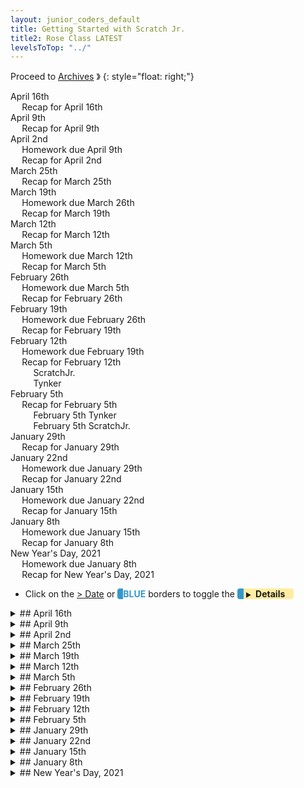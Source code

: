 ```yaml
---
layout: junior_coders_default
title: Getting Started with Scratch Jr.
title2: Rose Class LATEST
levelsToTop: "../"
---
```



Proceed to [Archives](./RoseClassNotesArchived.html) 》 
{: style="float: right;"}
<br clear="both">

<div id="toc">

* [April 16th](#april-16th)
  * [Recap for April 16th](#recap-for-april-16th)
* [April 9th](#april-9th)
  * [Recap for April 9th](#recap-for-april-9th)
* [April 2nd](#april-2nd)
  * [Homework due April 9th](#homework-due-april-9th)
  * [Recap for April 2nd](#recap-for-april-2nd)
* [March 25th](#march-25th)
  * [Recap for March 25th](#recap-for-march-25th)
* [March 19th](#march-19th)
  * [Homework due March 26th](#homework-due-march-26th)
  * [Recap for March 19th](#recap-for-march-19th)
* [March 12th](#march-12th)
  * [Recap for March 12th](#recap-for-march-12th)
* [March 5th](#march-5th)
  * [Homework due March 12th](#homework-due-march-12th)
  * [Recap for March 5th](#recap-for-march-5th)
* [February 26th](#february-26th)
  * [Homework due March 5th](#homework-due-march-5th)
  * [Recap for February 26th](#recap-for-february-26th)
* [February 19th](#february-19th)
  * [Homework due February 26th](#homework-due-february-26th)
  * [Recap for February 19th](#recap-for-february-19th)
* [February 12th](#february-12th)
  * [Homework due February 19th](#homework-due-february-19th)
  * [Recap for February 12th](#recap-for-february-12th)
    * [ScratchJr.](#scratchjr)
    * [Tynker](#tynker)
* [February 5th](#february-5th)
  * [Recap for February 5th](#recap-for-february-5th)
    * [February 5th Tynker](#february-5th-tynker)
    * [February 5th ScratchJr.](#february-5th-scratchjr)
* [January 29th](#january-29th)
  * [Recap for January 29th](#recap-for-january-29th)
* [January 22nd](#january-22nd)
  * [Homework due January 29th](#homework-due-january-29th)
  * [Recap for January 22nd](#recap-for-january-22nd)
* [January 15th](#january-15th)
  * [Homework due January 22nd](#homework-due-january-22nd)
  * [Recap for January 15th](#recap-for-january-15th)
* [January 8th](#january-8th)
  * [Homework due January 15th](#homework-due-january-15th)
  * [Recap for January 8th](#recap-for-january-8th)
* [New Year's Day, 2021](#new-years-day-2021)
  * [Homework due January 8th](#homework-due-january-8th)
  * [Recap for New Year's Day, 2021](#recap-for-new-years-day-2021)

</div>

-   Click on the [> Date]() or <span style="color: #3399cc;  border-left: 9px solid #3399cc!important;border-radius: 4px 4px; font-weight: bold">BLUE</span> borders to toggle the <span style="background-color:#ffeca0; border-left: 10px solid #3399cc !important;border-radius: 4px 4px;"><b> &nbsp;<span style="font-size: 70%">▶︎</span>&nbsp;&nbsp;Details&nbsp;&nbsp;&nbsp;&nbsp;</b></span> 

<details markdown=1>
<summary markdown=1>## April 16th
</summary>

## April 16th


### Recap for April 16th

ScratchJr.
  : Kids continued work on last week's project, and started the new project of the week.

One kids continued working on the cat crossing project, to make it diagonal. Then I introduced this week's project, based on Flappy Bird.

![Imgur](https://i.imgur.com/ThWtzp3.gif){: .jsgif}

Then he started work on the flappy bird project. 

[keigo flappy]

Another kid made a rocket project. We worked on how to switch screen, and how to return to a screen with the rocket in the right place. He came up with the idea of making a copy of the original screen to go to. Then I taught him about the 3 types of mazes and how to make straight lines. He made a simple maze project

![Imgur](https://i.imgur.com/fCLJ9WX.gif){: .jsgif}

Another child created a simple beach project that shows an understanding of the bump and touch actor blocks.

![Imgur](https://i.imgur.com/McY18mJ.gif){: .jsgif}

tynker
  : Kids finished the projects they were working on, and are now choosing their next project.

One child finished his **maze and villian training** project. We worked detecting when a character is a certain distance away before giving a message.

![Imgur](https://i.imgur.com/2MajNEI.png){: .jsgif}

And he worked on giving the actors the right health and lives to make the game interesting. Here is how it ended up:

{% include tynker.html Name="maze and villian training" ID="607a7245692178069c5fc0e1" %}

</details>


<details markdown=1>
<summary markdown=1>## April 9th
</summary>

## April 9th


### Recap for April 9th

Today students were very creative in coming up with their own ideas and solutions to problems. This is an important step in avoiding getting stuck or frustrated.

Beach Project: Making Candy Disappear
  : Continuing from last week, one student came up with what do when the good candy was found. Her idea which was for two of the good candies have all the bad candies disappear. This helped her learn how to use messages and how to broadcast a message and how to hide AKA disappear a character. We also worked on making the character a bit smaller, otherwise there is no way to win the game!!



Beach Project: Moving hearts offscreen
  : Another child worked on making hearts appear. To get the hearts to disappear again after a few seconds she had to learn about screen coordinates. THe student is now working on giving the player lives.


Undocumented Tynker "bug": The bad guy that would not die
  : Another student's Tynker project had a bad guy that would not die. He would reappear even though he was programmed to have only one life. The solution turned out, in an undocumented "feature" that the properties block needs to be part of the same block that has the run and set up character block. Once we fixed this, the program worked!

![Imgur](https://i.imgur.com/dtQjCEH.png){: .jsgif}

{% include giphy.html link="https://media.giphy.com/media/b63kqfVWSj0Rq0zaJK/" %} 

![Imgur](https://i.imgur.com/5oQ9VP2.png){: .jsgif}

{% include giphy.html link="https://media.giphy.com/media/5E5kBZ15XalZQPsYkV/" %} 


ScratchJr. Chicken Crossing beginning steps
  : Some beginner students are interested in doing the chicken crossing project that some more advanced students are doing. Lat week they had made interesting houses and characters for the project. This week, we worked on teaching them how to make characters the right size and run across the screen in different ways using the movement blocks. We also  how to use an infinite loop how to use a bump block and a touch block to start the chicken moving. The kids also worked on their own exploring various blocks.

ScratchJr. Chicken Crossing advanced steps
  : A more advanced student worked very hard on an alternate version of the chicken crossing game. The goal this time was to make the roads diagonal. After the basic idea (parallel code blocks) was explained, this student was able to create this project all by himself which was quite an achievement. One problem was making the characters move across the screen because the screen is not square. We didn't quite solve this problem, but we explored alternatives.
  
Tynker: Using a loop to change the size of a character
  : another pupil working on Tynker had a question about how to make a character get larger. We used a loop to change the size of the character and a wait block to make the animation effect visible. In the end, though, she decided to just have the character get larger in one big jump.

</details>

<details markdown=1>
<summary markdown=1>## April 2nd
</summary>

## April 2nd

### Homework due April 9th

### Recap for April 2nd 

ScratchJr.
  : We did an introductory class for some new students focusing on using the image editor. For other ScratchJr. students, this week's project was a **Chicken Crossing** game. 

Chicken Crossing
  : In this classic game, click the chicken and get past the cars. Our version includes several levels. 

{% include giphy.html link="https://media.giphy.com/media/4GOIrt8uOxBKfyp4FG/" %} 

One student was able to recreate the project pretty well just by watching it run. The chicken gets across in stages, which adds challenge. Nice project.

{% include giphy.html link="https://media.giphy.com/media/DDDMOrtKeBEyue6KVF/" %} 

The project itself is simple, using just a few blocks

![Imgur](https://i.imgur.com/mSFmW1f.png){: .jsgif}

![Imgur](https://i.imgur.com/EiEUFxA.png){: .jsgif}

but gives good practice in reusing code and also has many opportunities for variations. For example, the occasional back-step in the truck code adds a bit of challenge. 

Tynker
  : In Tynker, the **Beach Project** and variations made some headway.

Snowboarder
  : One student is working on a variation of the Beach Project where a snowboarder finds candy on the slopes. She was able to make the snowboard move, and is working on making the snowboarder react to the good and bad candy.

![Imgur](https://i.imgur.com/FAIBe6b.png){: .jsgif}

Mermaid
  : Another student is working on sending messages when her mermaid touches the candy. When she touches the bad candy, she goes back to her home place. 

![Imgur](https://i.imgur.com/CLIhAFX.png){: .jsgif}

![Imgur](https://i.imgur.com/f0NOMxL.png){: .jsgif}

She has also added code for the good candy. 

![Imgur](https://i.imgur.com/U3znAKq.png){: .jsgif}



</details>

<details markdown=1>
<summary markdown=1>## March 25th
</summary>

## March 25th


### Recap for March 25th


ScratchJr.
  : Today I introduced the Walking Cat Project to one student. It has a walking cat, infinite motion, lots of waits to control timing, messages to control the action and make a conversation, bringing together skills students have learned recently.

![Imgur](https://i.imgur.com/uumIRpL.gif){: .jsgif}

Tynker
  : Today students worked mostly on tutorials. One student had a problem with the cake decoration game because her stamp didn't seem to work. This was likely due to a bug in Tynker on iPads, and not the student's code, which was correct. Working together on it did give her a chance to experience debugging and testing.




</details>


<details markdown=1>
<summary markdown=1>## March 19th
</summary>

## March 19th

### Homework due March 26th

Assigned individually.

### Recap for March 19th

Tynker
  : Students worked on tutorials and continued the Beach Project
  
One student new to Tynker continued doing tutorials. She needed some help understanding loops, and pointing in directions. 
  
Another continued the Beach project. She had originally made the main character test to see if she touched the candies. It turned out that this did not work, probably due to a bug in Tynker, so we came up with a new algorithm (good practice), have the candies test to see if they are touching the main actor. 

![Imgur](https://i.imgur.com/cndgFaq.png){: .jsgif}

This worked! Though a bit of a detour, it did give the student lots of practice with getting the blocks and moving them to place, which for this student was very useful. At the end, we decided to make the actor return to the home place if she touches a bad candy, using messages.

![Imgur](https://i.imgur.com/M84P92K.png){: .jsgif}

![Imgur](https://i.imgur.com/ZvMJ9kh.png){: .jsgif}

ScratchJr.
  : The project of the day was a Mario Type game. The main actor has to jump over blocks that approach from the side of the screen. First we make a loop that moves clouds across the screen, with a wait before they reappear at the other side. We then use this to make the blocks approach the actor. 

First, the student shared a project they had done for homework, based on last week's project.

{% include giphy.html link="https://media.giphy.com/media/0hnqrS7nrT61XqF5cD/" %} 


Then I walked the student through all the steps for the project of the day, and the student made their own version. 

{% include giphy.html link="https://media.giphy.com/media/38GldpYjDiuKICGMPC/" %} 

</details>


<details markdown=1>
<summary markdown=1>## March 12th
</summary>

## March 12th

### Recap for March 12th

Tynker
  : Great progress today as most students worked on variations of the Beach game.
 
One student worked on moving the main character with keypresses, and sending and receiving messages. Then she learned how to detect if characters are touching.

![Imgur](https://i.imgur.com/jq0Go4b.png){: .jsgif}

Another student created an interest "Dropping Hearts" effect when the characters was touched. This involved sending a message to both the actor touched and to the cherry effect.

![Imgur](https://i.imgur.com/4wKLNzp.png){: .jsgif}

![Imgur](https://i.imgur.com/0mYeOgd.png){: .jsgif}

We also talked about how to make the motions smoother or faster or longer.


![Imgur](https://i.imgur.com/rkUtxc2.png){: .jsgif}

Students needing review worked with the tutorials including one student who moved up from ScratchJr. to Tynker today.

Scratch Jr.
  : Today we worked on a Kimetsu No Yaiba Sword Game. Just from watching the project once, the student  was able to figure out how to recreate it. 

![Imgur](https://i.imgur.com/aVzfo9T.gif){: .jsgif}
  : * A basic Kimetsu no Yaiba Sword game. Note that the arrows move the actor, and also keep the actor on screen. When the sword hits, the actor says hit.


</details>


<details markdown=1>
<summary markdown=1>## March 5th
</summary>

## March 5th

### Homework due March 12th

Keep working on your project, or try a new project

### Recap for March 5th


ScratchJr.
  : We continued working on the Beach Game project, and I introduced a new Sword Game.

For the beach project, one student made a project around finding a starfish. She had an opening screen, two game play screens and a final screen. She was able to complete a basic game where a rabbit uses buttons to move the rabbit towards a starfish. A bump block then has the starfish say you found me, and used messages in both the buttons and when the starfish is found. Then the rabbit finds the starfish hidden in some igloos while being watched by polar bears. 

![beach game](https://i.imgur.com/L2WWft4.gif){: .jsgif}

This was a great effort with a lot of independent work. I suggested adding instructions for the user as to how to use the game and transitions between the screens, and she worked on that.

The other student combined a story and a game. The main story is about a horse and man. The horse kicks away a rabbit and then challenges the man to a game to see who can find an apple first. At this point the game begins. The horse finds the apple first and wins a soccer ball. This was a great combination. The game came with a working set of buttons to move the horse and the man. It was a good use of say blocks, message blocks, scene change blocks, mostly done independently without much assistance. I helped with some of the logic, so that the horse announces he is the winner AFTER he gets the apple, not before.

Tynker:
  : This week kids continued and finished work on the beach game/candy hunt project. 
  
Some kids started with setting up the main hero's movement, either with **move** blocks or **change** blocks.

![Imgur](https://i.imgur.com/sLIBfBn.png){: .jsgif}

![Imgur](https://i.imgur.com/fLRNUjA.png){: .jsgif}

Some moved on to getting the program to sense when the candy is found.

![Imgur](https://i.imgur.com/AvvrbH5.png){: .jsgif}

We will look at this more closely next class.

</details>

   
<details markdown=1>
<summary markdown=1>## February 26th
</summary>

## February 26th

### Homework due March 5th

Work on the Beach Candy Game

### Recap for February 26th

Today we focused on planning. As a group, the class came up with a project. 

<style>
ol li ul li ol {
    margin-bottom: 0px;
</style><!-- fixes bad spacing here -->
1. First we decided on the type fo project, a game. 
2. Setting: The beach
3. Story/Goal: Find and collect candy hidden in the sand.
4. Actors/Actions:
   * Protagonist(s) ("Good guys"): Sheep walks, jumps, digs, picks things up 
   * Antagonist(s) ("Bad guys"): 
      1. Insect attacks and bites 
      2. Skunk sprays 
   * Macguffins (sought-for items) 
      1. Good Candy give points: 
         * Lollipops
         * Chocolate
         * Gummy Bears
         * Cookies
         * Hi-chew
         * Hot Chocolate
      2. Bad Candy loses points, or send actor back to beginning. 
         * old shoes
         * old chocolate
         * smelly socks
         * smelly lollipop
         * coffee

The kids then started working on programming it. So far, the project is a simplified, modified version of the above.

ScratchJr.
  : The game was simplified for ScratchJr. For the protagonist, we used a little girl, for the antagonist, we used an Elephant, and for the MacGuffin we used starfish. In addition, we could only have one piece of candy on the screen.

In Scratch Jr. the kids also needed to make a way for the actor to move, so we repeated the control buttons using messages, as we had done  in the **Race To the Finish** project [a few weeks ago](http://localhost:4000/junior_coders/0c23f5f29d83139f13fc32a19c49dee01bfcd93f/class_notes_lessons/RoseClassNotes.html#february-5th).

From there, we use bump blocks on the starfish, so that when the girl touches the starfish, the start fish says something, and then we move to the next screen.

The project is underway and should be completed next week.

Tynker
  : In Tynker the focus was on choosing actors. 

Kids worked on making the characters the right size and placing them in various places.

Some kids started coding movement using **when key pressed** blocks

![Imgur](https://i.imgur.com/sLIBfBn.png){: .jsgif}

The **did I touch** function block in the repeat block means we have to test to see if the girl had found (is touching) the candy each time we move. We replace it with the following **if touching?** block:

![Imgur](https://i.imgur.com/TMK8ey7.png){: .jsgif}

This sends a message to the "candy" touched. (The break stops the motion of the girl.) The candy gets the message and reacts.

![Imgur](https://i.imgur.com/JubN3mw.png){: .jsgif}

We will work on this next week.

</details>

<details markdown=1>
<summary markdown=1>## February 19th
</summary>

## February 19th

### Homework due February 26th

Keep working on your projects

### Recap for February 19th

ScratchJr.
  : Today in ScratchJr. we worked on the the 3 little pigs story. This involves all the skills we have been working on so far, especially sending messages and all the movement and control blocks.

I showed the kids the sample project, which was derived from a student project done last year.

![Imgur](https://i.imgur.com/MpHYbr7.gif){: .jsgif}

After a brief explanation, one student turned this out, with barely any help from me. 

![Imgur](https://i.imgur.com/HpMWoZk.gif){: .jsgif}

Impressive job!

The second part of the project was to retell any well-known story. One child asked how to make it appear as if a character were walking, and I showed her a simple trick of moving the background instead of the character to give the appearance of movement:

![Imgur](https://i.imgur.com/pgtMPZB.gif){: .jsgif}

Tynker
  : In Tynker one student continued a whirlwind tour of sample projects. She spent some time working with the characters in the Animation Board project, but it was a bit difficult, so she settled on the Underwater Arcade. 

<iframe width="100%" height="408" src="//www.tynker.com/ide/embedded?p=602f727721db5e499a719fd9&controls=true&autostart=false" frameborder="0" allowfullscreen></iframe>{: .jsgif}

In this project, her challenge was to make the fish move down. Unfortunately she had put the loop in the wrong place

![Imgur](https://i.imgur.com/nFhPH7E.png){: .jsgif}

but after some work she was able to debug it.

![Imgur](https://i.imgur.com/Y0Ck96Y.png){: .jsgif}

</details>


<details markdown=1>
<summary markdown=1>## February 12th
</summary>

## February 12th

### Homework due February 19th

Keep working on knock knock jokes.

### Recap for February 12th

Today I taught kids about [Knock Knock Jokes](../lessons/KnockKnockJokes.html) and [Bad Jokes](../lessons/JokesForBadJokes.html) 


#### ScratchJr.

For the ScratchJr. kids, I showed them the project below, and then they worked to create it themselves. They then added their own screens with more jokes.

This is the joke I started with. Notice the color of the [**Send and Receive Blocks**{: style="color: darkgreen;background-color: yellow"}]. 

A: [**Green Flag**{: style="color: darkgreen;background-color: yellow"}] Knock Knock [**Send ORANGE**{: style="color: orange;background-color: yellow"}]
<br>B: [**Receive ORANGE**{: style="color: orange;background-color: yellow"}] Who's there? [**Send BLUE**{: style="color: blue;background-color: yellow"}]

A: [**Receive BLUE**{: style="color: blue;background-color: yellow"}] Wooden Shoe [**Send GREEN**{: style="color: green;background-color: yellow"}]
<br>B: [**Receive GREEN**{: style="color: green;background-color: yellow"}] Wooden Shoe who? [**Send PURPLE**{: style="color: purple;background-color: yellow"}]

A: [**Receive PURPLE**{: style="color: purple;background-color: yellow"}] Wooden Shoe like me to tell you another joke? 
<br />&nbsp;&nbsp;&nbsp;&nbsp;&nbsp;= *(Wouldn't you like me to tell you another joke?.)*

Here is what the code looks like for A in ScratchJr. 

![Knock Knock Jokes](https://i.imgur.com/KfBCiVd.jpg){: .jsgif}

And how it looks when running:

![Knock Knock Jokes ](https://i.imgur.com/rHDO8RZ.gif){: .jsgif}

#### Tynker 

For the tynker group, I did the same joke and basic project. We used different blocks though. Here is the first (Germy) actor's code:

![Imgur](https://i.imgur.com/tnZ34QJ.png){: .jsgif}

This is what the final project will look like.

<iframe width="100%" height="408" src="//www.tynker.com/ide/embedded?p=602608f13fa97e46070d6e5f&controls=true&autostart=false" frameborder="0" allowfullscreen></iframe>{: .jsgif}

The kids started working on it but it was a bit more difficult that in ScratchJr. We'll work on it some more next week.
</details>


<details markdown=1>
<summary markdown=1>## February 5th
</summary>

## February 5th

### Recap for February 5th

#### February 5th Tynker

Tutorials
  : One student started out on tutorials but then decided to try the cake decorating project. In the project there are various kinds of icing we can put on a cake. We walked through the code step by step together for the first few types of icing. She was very focused and learned a lot. By the time we were done she was able to code new icing by herself and her homework is to finish the project.

Fruit Frog
  : One student spent her time exploring various projects tutorials. Some of them needed explanation and I sat with her to show her what was involved. One of the projects she did was "Fruit Frog" where a frog prince eats fruit with its tongue. She changed the frog to a lizard, but had to add some code to make the lizard show up and be the right size.

![Imgur](https://i.imgur.com/Dfucwx2.png){: .jsgif}

<iframe width="100%" height="408" src="//www.tynker.com/ide/embedded?p=601cf9ba6b35d11ad000957e&controls=true&autostart=false" frameborder="0" allowfullscreen></iframe>
{: .jsgif}


"walking guy" Game
  : One student continued working on her "walking guy" Game. She needed a little help figuring out how to add a new character. She really enjoyed trying to make the fairy escape from all the villains.
  
#### February 5th ScratchJr. 

Race to the Finish
  : Today's ScratchJr. project was a variation of the race to the finish project. This served as a gentle introduction to using messages and making buttons. They both make a lot of progress but had a bit to finish for homework.
  
![Screen 1 of Race to the Finish](./scratchProjects/Images/Y1R25RaceToTheFinish/Story/Y1R25RacetotheFinish.gif "Screen 1 of Race to the Finish"){: .jsgif}

![Screen 2 of Race to the Finish](./scratchProjects/Images/Y1R25RaceToTheFinish/Game/Y1R25RacetotheFinishGame.gif "Screen 2 of Race to the Finish"){: .jsgif} 


</details>


<details markdown=1>
<summary markdown=1>## January 29th
</summary>

## January 29th


### Recap for January 29th

Technical problems

  : Today class was a bit hectic. Some students have been using new computers and some still have some technical problems with them, such as logging in a getting internet. We also had a trial student.

ScratchJr.
  : Today's project was an animate your name project. Kids did a great job with it. They added their own name or other word as characters and created movements with both the green flag and for touch actions.

{% include giphy.html link="https://media.giphy.com/media/2XTcSuvEVm8vnnax17/" %} 

{% include giphy.html link="https://media.giphy.com/media/DuIY2c4LLWB7OQZN4z/" %} 


Tutorials
  : Some students are still working on tutorials. Using loops is still challenging, so we worked together on that. 


Walking Guy
  : One student discovered how to make a basic Platformer game and explored making different characters.

Peep Nature Walk
  : A student came up with a story about going shopping Peep Nature Walk. Today she worked mostly on deciding the layouts and actors and she drew a basic background for the store and we ended at the point where we could begin adding this to her project.


</details>


<details markdown=1>
<summary markdown=1>## January 22nd
</summary>

## January 22nd

### Homework due January 29th

### Recap for January 22nd


ScratchJr.
  : We looked at some sample projects, and students copied and modified the projects.
  : For example, an aquarium with various fish that moved in various ways. The student worked carefully to make two characters move in sync. 
  : Another student used the touch block to make the player choose between two different levels. 

Cake Decorator
  : Student worked on a cake decorator project. This ```when actor clicked :: events hat ```{: .msb}  block selects the icing to put on the cake by changing the "stamper" costume. The student wanted to be able to unselect the icing, which involved a bit of complicated code. To get a little more understanding of if statements, the student continued working on some releavant Barbie tutorials.

![Imgur](https://i.imgur.com/qAkHe4F.png){: .jsgif}

Christmas Project
  : Work continued on the Christmas Project. The student learned how to make say blocks a little more interesting.

![Imgur](https://i.imgur.com/jM9OJIg.png){: .jsgif}

Peep Nature Walk
  : Another student explored a couple of projects. Then she worked a bit on the Peep nature walk project. She changed the appearance one on of the characters, and her homework is to make a plan to continue the story.

![Imgur](https://i.imgur.com/hEeM8SV.png){: .jsgif}

</details>

<details markdown=1>
<summary markdown=1>## January 15th
</summary>

## January 15th

### Homework due January 22nd

### Recap for January 15th

New Students and ScratchJr.
  : Two students joined our class today, and we continued with the introduction to ScratchJr from their trial lesson. We reviewed their homework project, and then did a basic review of the purple, green and orange blocks. At this point I challenged them to explore freely what they could do with the blocks they knew at this point, and this is their homework for next week. In class one project was notable for making three characters move together in unison and stopping at the edge of the screen. 

{% include giphy.html link="https://media.giphy.com/media/FiuZiSeoLwol7qoqY9/" %} 

Knock Knock Jokes
  : After doing many tutorials in Tynker, one girl started to work on a basic project, a knock knock joke project. She decided she wanted to change the stock actor the project came with, and got very excited at all the characters, especially the mermaids, that are available in the media library. After exploring this for a while she asked if we could make the Mermaid King's flippers move as if he were swimming. This is actually hard to do in Tynker, but I walked through the simple cut, paste, and rotate actions that are part of partially creating that effect. She also made some other modifications to the Mermaid King, like changing the color of his sword.

Tutorials
  : Lastly, another student worked independently on finishing up the Barbie Pets Tutorial, and continuing on a Christmas-themed project. She had a small question about one section of the tutorial, but eventually got it. The ability to work independently is a sign of increased confidence and mastery.



</details>


<details>
<summary>## January 8th
</summary>

## January 8th

### Homework due January 15th

Keep working on tutorials or projects

### Recap for January 8th


Kids were very motivated today, and worked hard.

Tutorials
  : Barbie tutorials are a lot of fun. One child worked very hard on a barbie pet tutorial. One challenge she had was understanding repeat blocks. Instead of walking then jumping then walking then jumping then walking then jumping, we can just repeat the walk-jump three times. I used some playing cards to map out the differences, and suddenly, "click", she got it. It's a big step, because loops are, of course, a central concept in coding. 
  
  : The student then went on to create a new project and created  characters. C
  
  : Another student also working through tutorials had some issues using the trackpad on her new computer. Using the trackpad is  probably worth a lesson, and maybe I will spend some time on it next week.

Making characters bigger. 
  : Several students asked about how to make Smaller too.  
  
Birthday card
  : Lastly, one student Lucy made a birthday card for her mom that came out really well. Based on a tutorial project, she changed the background, and the costumes of various characters, including drawing her own birthday present, and recording a birthday song. We also worked together to make the present hop along the bottom of the screen. We used some of the ideas from last class about x and y position to figure out where the present would glide to to make it look like it was jumping. This included working out how many times it would jump to get across the screen, and how to jump back to the other side. Of course, I made a **classic mistake** of forgetting that the x and y position change after each step, so I have to calculate the **relative** position, but the exercise was worth it. Here is the final project:

<iframe width="100%" height="408" src="//www.tynker.com/ide/embedded?p=5ff8069b2220644dd30ca6fa&controls=true&autostart=false" frameborder="0" allowfullscreen></iframe>

Here is the code for the jumping birthday present.

![jumping birthday present](https://i.imgur.com/3iEIdJq.jpg){: .jsgif}

</details>


<details>
<summary>## New Year's Day, 2021
</summary>

## New Year's Day, 2021

### Homework due January 8th

Keep working on your individual projects. 

### Recap for New Year's Day, 2021

Today, instead of working on individual projects, we worked on a basic tutorial that leads to a keyboard-based game. The tutorial focuses on:

x, y, and positive and negative numbers,
  : because these a core concepts, we spent a lot of time learning about the four quadrants, and how to tell where an actor or the mouse is.

"go to" versus "glide"
  : go to magically transports the actor to the new position, "glide" moves through the intervening space.


<iframe width="660" height="408" src="//www.tynker.com/ide/embedded?p=5fe9dd92fc762c07fc1acfd0&controls=true&autostart=false" frameborder="0" allowfullscreen></iframe>
{: .jsgif }

<https://www.tynker.com/play/block-heads-version-2-partially-completed/5fe9dd92fc762c07fc1acfd0-788525XlWhzbbxd4ml.IpdPRLJ3Xsk>


In the games, kids collect coins by moving or gliding the actor to places in different quadrants. Once they understood the concepts above, they have to code the correct blocks. The only way to collect some blocks is by gliding, and others they need "go to" for. They also have to work out which position is in which quadrant. 

At first, these mathematical ideas are a bit challenging, but once they could see how it played in a real game they really understood it, and were able to work out the correct blocks all by themselves. A job well done!!

</details>

